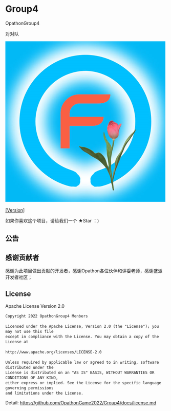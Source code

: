 # Group4
OpathonGroup4

对对队

![Logo](imgs/OpathonG4.png)

[[Version]](readme.md)
 
如果你喜欢这个项目，请给我们一个 ★Star ：)

## 公告


## 感谢贡献者

感谢为此项目做出贡献的开发者，感谢Opathon各位伙伴和评委老师，感谢盛派开发者社区；
 
## License

Apache License Version 2.0

```
Copyright 2022 OpathonGroup4 Menbers

Licensed under the Apache License, Version 2.0 (the "License"); you may not use this file 
except in compliance with the License. You may obtain a copy of the License at

http://www.apache.org/licenses/LICENSE-2.0

Unless required by applicable law or agreed to in writing, software distributed under the 
License is distributed on an "AS IS" BASIS, WITHOUT WARRANTIES OR CONDITIONS OF ANY KIND, 
either express or implied. See the License for the specific language governing permissions 
and limitations under the License.
```
Detail: https://github.com/OpathonGame2022/Group4/docs/license.md
